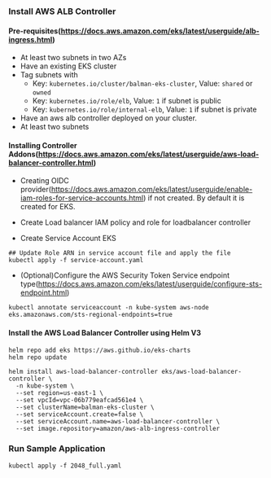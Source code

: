 ### Install AWS ALB Controller
#### Pre-requisites(https://docs.aws.amazon.com/eks/latest/userguide/alb-ingress.html)
  - At least two subnets in two AZs
  - Have an existing EKS cluster
  - Tag subnets with 
    - Key: `kubernetes.io/cluster/balman-eks-cluster`, Value: `shared` or `owned`
    - Key: `kubernetes.io/role/elb`, Value: `1` if subnet is public
    - Key: `kubernetes.io/role/internal-elb`, Value: `1` if subnet is private
  - Have an aws alb controller deployed on your cluster.
  - At least two subnets

#### Installing Controller Addons(https://docs.aws.amazon.com/eks/latest/userguide/aws-load-balancer-controller.html)
  - Creating OIDC provider(https://docs.aws.amazon.com/eks/latest/userguide/enable-iam-roles-for-service-accounts.html) if not created. By default it is created for EKS.
  - Create Load balancer IAM policy and role for loadbalancer controller

- Create Service Account EKS
```shell
## Update Role ARN in service account file and apply the file
kubectl apply -f service-account.yaml
```
-  (Optional)Configure the AWS Security Token Service endpoint type(https://docs.aws.amazon.com/eks/latest/userguide/configure-sts-endpoint.html)

```shell
kubectl annotate serviceaccount -n kube-system aws-node eks.amazonaws.com/sts-regional-endpoints=true
```

#### Install the AWS Load Balancer Controller using Helm V3
```shell
helm repo add eks https://aws.github.io/eks-charts
helm repo update

helm install aws-load-balancer-controller eks/aws-load-balancer-controller \
  -n kube-system \
  --set region=us-east-1 \
  --set vpcId=vpc-06b779eafcad561e4 \
  --set clusterName=balman-eks-cluster \
  --set serviceAccount.create=false \
  --set serviceAccount.name=aws-load-balancer-controller \
  --set image.repository=amazon/aws-alb-ingress-controller
```

### Run Sample Application
```shell
kubectl apply -f 2048_full.yaml
```
